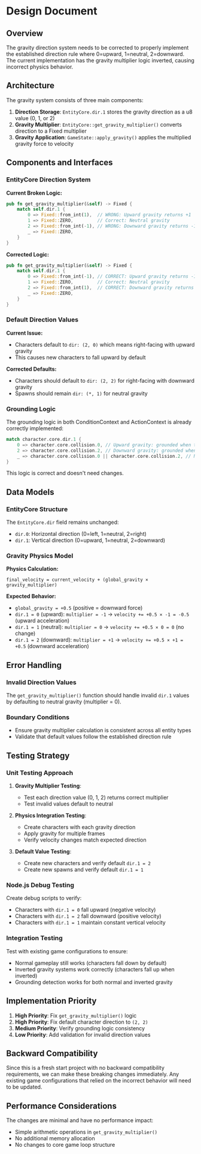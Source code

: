# Design Document

## Overview

The gravity direction system needs to be corrected to properly implement the established direction rule where 0=upward, 1=neutral, 2=downward. The current implementation has the gravity multiplier logic inverted, causing incorrect physics behavior.

## Architecture

The gravity system consists of three main components:

1. **Direction Storage**: `EntityCore.dir.1` stores the gravity direction as a u8 value (0, 1, or 2)
2. **Gravity Multiplier**: `EntityCore::get_gravity_multiplier()` converts direction to a Fixed multiplier
3. **Gravity Application**: `GameState::apply_gravity()` applies the multiplied gravity force to velocity

## Components and Interfaces

### EntityCore Direction System

**Current Broken Logic:**

```rust
pub fn get_gravity_multiplier(&self) -> Fixed {
    match self.dir.1 {
        0 => Fixed::from_int(1),  // WRONG: Upward gravity returns +1
        1 => Fixed::ZERO,         // Correct: Neutral gravity
        2 => Fixed::from_int(-1), // WRONG: Downward gravity returns -1
        _ => Fixed::ZERO,
    }
}
```

**Corrected Logic:**

```rust
pub fn get_gravity_multiplier(&self) -> Fixed {
    match self.dir.1 {
        0 => Fixed::from_int(-1), // CORRECT: Upward gravity returns -1
        1 => Fixed::ZERO,         // Correct: Neutral gravity
        2 => Fixed::from_int(1),  // CORRECT: Downward gravity returns +1
        _ => Fixed::ZERO,
    }
}
```

### Default Direction Values

**Current Issue:**

- Characters default to `dir: (2, 0)` which means right-facing with upward gravity
- This causes new characters to fall upward by default

**Corrected Defaults:**

- Characters should default to `dir: (2, 2)` for right-facing with downward gravity
- Spawns should remain `dir: (*, 1)` for neutral gravity

### Grounding Logic

The grounding logic in both ConditionContext and ActionContext is already correctly implemented:

```rust
match character.core.dir.1 {
    0 => character.core.collision.0, // Upward gravity: grounded when touching ceiling
    2 => character.core.collision.2, // Downward gravity: grounded when touching floor
    _ => character.core.collision.0 || character.core.collision.2, // Neutral: either
}
```

This logic is correct and doesn't need changes.

## Data Models

### EntityCore Structure

The `EntityCore.dir` field remains unchanged:

- `dir.0`: Horizontal direction (0=left, 1=neutral, 2=right)
- `dir.1`: Vertical direction (0=upward, 1=neutral, 2=downward)

### Gravity Physics Model

**Physics Calculation:**

```
final_velocity = current_velocity + (global_gravity × gravity_multiplier)
```

**Expected Behavior:**

- `global_gravity = +0.5` (positive = downward force)
- `dir.1 = 0` (upward): `multiplier = -1` → `velocity += +0.5 × -1 = -0.5` (upward acceleration)
- `dir.1 = 1` (neutral): `multiplier = 0` → `velocity += +0.5 × 0 = 0` (no change)
- `dir.1 = 2` (downward): `multiplier = +1` → `velocity += +0.5 × +1 = +0.5` (downward acceleration)

## Error Handling

### Invalid Direction Values

The `get_gravity_multiplier()` function should handle invalid `dir.1` values by defaulting to neutral gravity (multiplier = 0).

### Boundary Conditions

- Ensure gravity multiplier calculation is consistent across all entity types
- Validate that default values follow the established direction rule

## Testing Strategy

### Unit Testing Approach

1. **Gravity Multiplier Testing**:

   - Test each direction value (0, 1, 2) returns correct multiplier
   - Test invalid values default to neutral

2. **Physics Integration Testing**:

   - Create characters with each gravity direction
   - Apply gravity for multiple frames
   - Verify velocity changes match expected direction

3. **Default Value Testing**:
   - Create new characters and verify default `dir.1 = 2`
   - Create new spawns and verify default `dir.1 = 1`

### Node.js Debug Testing

Create debug scripts to verify:

- Characters with `dir.1 = 0` fall upward (negative velocity)
- Characters with `dir.1 = 2` fall downward (positive velocity)
- Characters with `dir.1 = 1` maintain constant vertical velocity

### Integration Testing

Test with existing game configurations to ensure:

- Normal gameplay still works (characters fall down by default)
- Inverted gravity systems work correctly (characters fall up when inverted)
- Grounding detection works for both normal and inverted gravity

## Implementation Priority

1. **High Priority**: Fix `get_gravity_multiplier()` logic
2. **High Priority**: Fix default character direction to `(2, 2)`
3. **Medium Priority**: Verify grounding logic consistency
4. **Low Priority**: Add validation for invalid direction values

## Backward Compatibility

Since this is a fresh start project with no backward compatibility requirements, we can make these breaking changes immediately. Any existing game configurations that relied on the incorrect behavior will need to be updated.

## Performance Considerations

The changes are minimal and have no performance impact:

- Simple arithmetic operations in `get_gravity_multiplier()`
- No additional memory allocation
- No changes to core game loop structure

